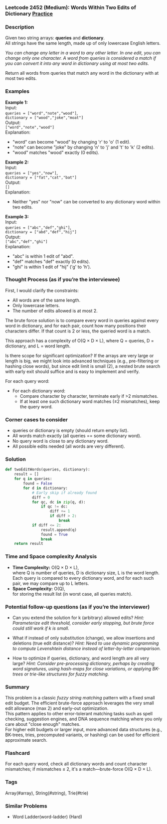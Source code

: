 ### Leetcode 2452 (Medium): Words Within Two Edits of Dictionary [Practice](https://leetcode.com/problems/words-within-two-edits-of-dictionary)

### Description  
Given two string arrays: **queries** and **dictionary**.  
All strings have the same length, made up of only lowercase English letters.

*You can change any letter in a word to any other letter. In one edit, you can change only one character. A word from queries is considered a match if you can convert it into any word in dictionary using at most two edits.*

Return all words from queries that match any word in the dictionary with at most two edits.

### Examples  

**Example 1:**  
Input:  
`queries = ["word","note","wood"]`,  
`dictionary = ["wood","joke","moat"]`  
Output:  
`["word","note","wood"]`  
Explanation:  
- "word" can become "wood" by changing 'r' to 'o' (1 edit).  
- "note" can become "joke" by changing 'n' to 'j' and 't' to 'k' (2 edits).  
- "wood" matches "wood" exactly (0 edits).

**Example 2:**  
Input:  
`queries = ["yes","now"]`,  
`dictionary = ["fat","cat","bat"]`  
Output:  
`[]`  
Explanation:  
- Neither "yes" nor "now" can be converted to any dictionary word within two edits.

**Example 3:**  
Input:  
`queries = ["abc","def","ghi"]`,  
`dictionary = ["abd","def","hij"]`  
Output:  
`["abc","def","ghi"]`  
Explanation:  
- "abc" is within 1 edit of "abd".  
- "def" matches "def" exactly (0 edits).  
- "ghi" is within 1 edit of "hij" ('g' to 'h').

### Thought Process (as if you’re the interviewee)  

First, I would clarify the constraints:
- All words are of the same length.
- Only lowercase letters.
- The number of edits allowed is at most 2.

The brute force solution is to compare every word in queries against every word in dictionary, and for each pair, count how many positions their characters differ. If that count is 2 or less, the queried word is a match.

This approach has a complexity of O(Q × D × L), where Q = queries, D = dictionary, and L = word length.

Is there scope for significant optimization? If the arrays are very large or length is big, we might look into advanced techniques (e.g., pre-filtering or hashing close words), but since edit limit is small (2), a nested brute search with early exit should suffice and is easy to implement and verify.

For each query word:
- For each dictionary word:
  - Compare character by character, terminate early if >2 mismatches.
  - If at least one such dictionary word matches (≤2 mismatches), keep the query word.

### Corner cases to consider  
- queries or dictionary is empty (should return empty list).
- All words match exactly (all queries == some dictionary word).
- No query word is close to any dictionary word.
- All possible edits needed (all words are very different).

### Solution

```python
def twoEditWords(queries, dictionary):
    result = []
    for q in queries:
        found = False
        for d in dictionary:
            # Early skip if already found
            diff = 0
            for qc, dc in zip(q, d):
                if qc != dc:
                    diff += 1
                    if diff > 2:
                        break
            if diff <= 2:
                result.append(q)
                found = True
                break
    return result
```

### Time and Space complexity Analysis  

- **Time Complexity:** O(Q × D × L),  
  where Q is number of queries, D is dictionary size, L is the word length. Each query is compared to every dictionary word, and for each such pair, we may compare up to L letters.
- **Space Complexity:** O(Q),  
  for storing the result list (in worst case, all queries match).

### Potential follow-up questions (as if you’re the interviewer)  

- Can you extend the solution for k (arbitrary) allowed edits?
  *Hint: Parameterize edit threshold, consider early stopping, but brute force could still work if k is small.*

- What if instead of only substitution (change), we allow insertions and deletions (true edit distance)?
  *Hint: Need to use dynamic programming to compute Levenshtein distance instead of letter-by-letter comparison.*

- How to optimize if queries, dictionary, and word length are all very large?
  *Hint: Consider pre-processing dictionary, perhaps by creating word signatures, using hash-maps for close variations, or applying BK-trees or trie-like structures for fuzzy matching.*

### Summary

This problem is a classic *fuzzy string matching* pattern with a fixed small edit budget. The efficient brute-force approach leverages the very small edit allowance (max 2) and early-out optimization.  
This pattern applies to other error-tolerant matching tasks such as spell checking, suggestion engines, and DNA sequence matching where you only care about "close enough" matches.  
For higher edit budgets or larger input, more advanced data structures (e.g., BK-trees, tries, precomputed variants, or hashing) can be used for efficient approximate search.


### Flashcard
For each query word, check all dictionary words and count character mismatches; if mismatches ≤ 2, it's a match—brute-force O(Q × D × L).

### Tags
Array(#array), String(#string), Trie(#trie)

### Similar Problems
- Word Ladder(word-ladder) (Hard)